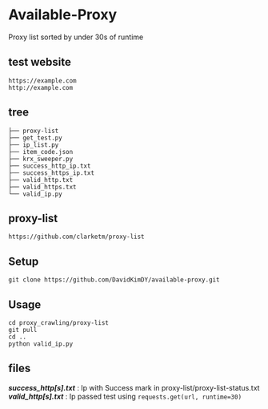 # Available-Proxy
Proxy list sorted by under 30s of runtime

## test website
`https://example.com` <br>
`http://example.com`

## tree
```
├── proxy-list
├── get_test.py
├── ip_list.py
├── item_code.json
├── krx_sweeper.py
├── success_http_ip.txt
├── success_https_ip.txt
├── valid_http.txt
├── valid_https.txt
└── valid_ip.py
```
## proxy-list
	https://github.com/clarketm/proxy-list
  
## Setup
```
git clone https://github.com/DavidKimDY/available-proxy.git
```

## Usage
```
cd proxy_crawling/proxy-list
git pull
cd ..
python valid_ip.py
```

## files
***success_http[s].txt*** : Ip with Success mark in proxy-list/proxy-list-status.txt <br>
***valid_http[s].txt*** : Ip passed test using `requests.get(url, runtime=30)`
